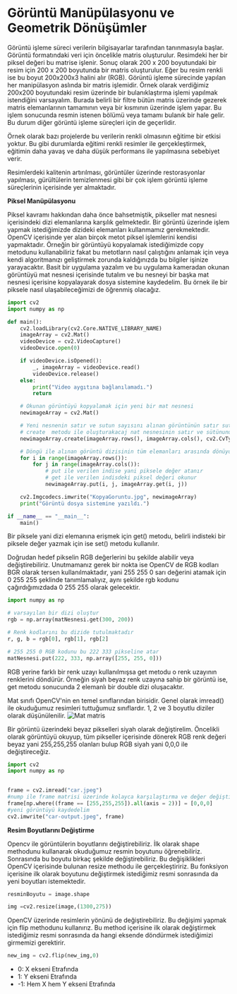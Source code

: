 # Görüntü Manüpülasyonu ve Geometrik Dönüşümler

Görüntü işleme süreci verilerin bilgisayarlar tarafından tanınmasıyla başlar. Görüntü formatındaki veri için öncelikle matris oluşturulur. Resimdeki her bir piksel değeri bu matrise işlenir. Sonuç olarak 200 x 200 boyutundaki bir resim için 200 x 200 boyutunda bir matris oluşturulur. Eğer bu resim renkli ise bu boyut 200x200x3 halini alır (RGB). Görüntü işleme sürecinde yapılan her manipülasyon aslında bir matris işlemidir. Örnek olarak verdiğimiz 200x200 boyutundaki resim üzerinde bir bulanıklaştırma işlemi yapılmak istendiğini varsayalım. Burada belirli bir filtre bütün matris üzerinde gezerek matris elemanlarının tamamının veya bir kısmının üzerinde işlem yapar. Bu işlem sonucunda resmin istenen bölümü veya tamamı bulanık bir hale gelir. Bu durum diğer görüntü işleme süreçleri için de geçerlidir.

Örnek olarak bazı projelerde bu verilerin renkli olmasının eğitime bir etkisi yoktur. Bu gibi durumlarda eğitimi renkli resimler ile gerçekleştirmek, eğitimin daha yavaş ve daha düşük performans ile yapılmasına sebebiyet verir.

Resimlerdeki kalitenin artırılması, görüntüler üzerinde restorasyonlar yapılması, gürültülerin temizlenmesi gibi bir çok işlem görüntü işleme süreçlerinin içerisinde yer almaktadır.




**Piksel Manüpülasyonu**

Piksel kavramı hakkından daha önce bahsetmiştik, pikseller mat nesnesi içerisindeki dizi elemanlarına karşılık gelmektedir. Bir görüntü üzerinde işlem yapmak istediğimizde dizideki elemanları kullanmamız gerekmektedir. OpenCV içerisinde yer alan birçok metot piksel işlemlerini kendisi yapmaktadır. 
Örneğin bir görüntüyü kopyalamak istediğimizde copy metodunu kullanabiliriz fakat bu metotların nasıl çalıştığını anlamak için veya kendi algoritmanızı geliştirmek zorunda kaldığınızda bu bilgiler işinize yarayacaktır. Basit bir uygulama yazalım ve bu uygulama kameradan okunan görüntüyü mat nesnesi içerisinde tutalım ve bu nesneyi bir başka mat nesnesi içerisine kopyalayarak dosya sistemine kaydedelim. Bu örnek ile bir piksele nasıl ulaşabileceğimizi de öğrenmiş olacağız.

```python
import cv2
import numpy as np

def main():
    cv2.loadLibrary(cv2.Core.NATIVE_LIBRARY_NAME)
    imageArray = cv2.Mat()
    videoDevice = cv2.VideoCapture()
    videoDevice.open(0)

    if videoDevice.isOpened():
        _, imageArray = videoDevice.read()
        videoDevice.release()
    else:
        print("Video aygıtına bağlanılamadı.")
        return

    # Okunan görüntüyü kopyalamak için yeni bir mat nesnesi
    newimageArray = cv2.Mat()

    # Yeni nesnenin satır ve sutun sayısını alınan görüntünün satır sutun sayısına eşitliyoruz
    # create  metodu ile oluşturakacaj nat nesnesinin satır ve sütünunu veriyoruz.
    newimageArray.create(imageArray.rows(), imageArray.cols(), cv2.CvType.CV_8UC1)

    # Döngü ile alınan görüntü dizisinin tüm elemanları arasında dönüyoruz
    for i in range(imageArray.rows()):
        for j in range(imageArray.cols()):
            # put ile verilen indise yani piksele değer atanır
            # get ile verilen indisdeki piksel değeri okunur
            newimageArray.put(i, j, imageArray.get(i, j))

    cv2.Imgcodecs.imwrite("KopyaGoruntu.jpg", newimageArray)
    print("Görüntü dosya sistemine yazıldı.")

if __name__ == "__main__":
    main()

```

Bir piksele yani dizi elemanına erişmek için get() metodu, belirli indisteki bir piksele değer yazmak için ise set() metodu kullanılır.

Doğrudan hedef pikselin RGB değerlerini bu şekilde alabilir veya değiştirebiliriz. Unutmamanız gerek bir nokta ise OpenCV de RGB kodları BGR olarak tersen kullanılmaktadır, yani 255 255 0 sarı değerini atamak için 0 255 255 şeklinde tanımlamalıyız, aynı şekilde rgb kodunu çağırdığımızdada 0 255 255 olarak gelecektir.


```python
import numpy as np

# varsayılan bir dizi oluştur
rgb = np.array(matNesnesi.get(300, 200))

# Renk kodlarını bu dizide tutulmaktadır
r, g, b = rgb[0], rgb[1], rgb[2]

# 255 255 0 RGB kodunu bu 222 333 pikseline atar
matNesnesi.put(222, 333, np.array([255, 255, 0]))

```
RGB yerine farklı bir renk uzayı kullanılmışsa get metodu o renk uzayının renklerini döndürür. Örneğin siyah beyaz renk uzayına sahip bir görüntü ise, get metodu sonucunda 2 elemanlı bir double dizi oluşacaktır.


Mat sınıfı OpenCV'nin en temel sınıflarından birisidir. Genel olarak imread() ile okuduğumuz resimleri tuttuğumuz sınıflardır. 1, 2 ve 3 boyutlu diziler olarak düşünülenilir.
![Mat matris](/Users/zeynepdemirtas/Documents/GitHub/Computer_Vision_OpenCV/documentation/matris.png)



Bir görüntü üzerindeki beyaz pikselleri siyah olarak değiştirelim. Öncelikli olarak görüntüyü okuyup, tüm pikseller içerisinde dönerek RGB renk değeri beyaz yani 255,255,255 olanları bulup RGB siyah yani 0,0,0 ile değiştireceğiz. 

```python
import cv2
import numpy as np

 
frame = cv2.imread("car.jpeg")
#nump ile frame matrisi üzerinde kolayca karşılaştırma ve değer değiştirme yapabiliyoruz
frame[np.where((frame == [255,255,255]).all(axis = 2))] = [0,0,0]
#yeni görüntüyü kaydedelim
cv2.imwrite("car-output.jpeg", frame)

```



**Resim Boyutlarını Değiştirme**

Opencv ile görüntülerin boyutlarını değiştirebiliriz. İlk olarak shape methodunu kullanarak okuduğumuz resmin boyutunu öğrenebiliriz. 
Sonrasında bu boyutu birkaç şekilde değiştirebiliriz. Bu değişiklikleri OpenCV içerisinde bulunan resize methodu ile gerçekleştiririz. Bu fonksiyon içerisine ilk olarak boyutunu değiştirmek istediğimiz resmi sonrasında da yeni boyutları istemektedir.

```python
resminBoyutu = image.shape

img =cv2.resize(image,(1300,275))

```


OpenCV üzerinde resimlerin yönünü de değiştirebiliriz. Bu değişimi yapmak için flip methodunu kullanırız. Bu method içerisine ilk olarak değiştirmek istediğimiz resmi sonrasında da hangi eksende döndürmek istediğimizi girmemizi gerektirir.

```python
new_img = cv2.flip(new_img,0)

```
- 0: X ekseni Etrafında
- 1: Y ekseni Etrafında
- -1: Hem X hem Y ekseni Etrafında

